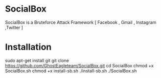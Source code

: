 # SocialBox
SocialBox is a Bruteforce Attack Framework [ Facebook , Gmail , Instagram ,Twitter ]
# Installation
 sudo apt-get install git 
 git clone https://github.com/GhostEagleteam/SocialBox.git 
 cd SocialBox 
 chmod +x SocialBox.sh 
 chmod +x install-sb.sh 
 ./install-sb.sh 
 ./SocialBox.sh
